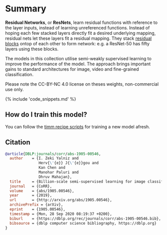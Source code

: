 # Summary

**Residual Networks**, or **ResNets**, learn residual functions with reference to the layer inputs, instead of learning unreferenced functions. Instead of hoping each few stacked layers directly fit a desired underlying mapping, residual nets let these layers fit a residual mapping. They stack [residual blocks](https://paperswithcode.com/method/residual-block) ontop of each other to form network: e.g. a ResNet-50 has fifty layers using these blocks. 

The models in this collection utilise semi-weakly supervised learning to improve the performance of the model. The approach brings important gains to standard architectures for image, video and fine-grained classification. 

Please note the CC-BY-NC 4.0 license on theses weights, non-commercial use only.

{% include 'code_snippets.md' %}

## How do I train this model?

You can follow the [timm recipe scripts](https://rwightman.github.io/pytorch-image-models/scripts/) for training a new model afresh.

## Citation

```BibTeX
@article{DBLP:journals/corr/abs-1905-00546,
  author    = {I. Zeki Yalniz and
               Herv{\'{e}} J{\'{e}}gou and
               Kan Chen and
               Manohar Paluri and
               Dhruv Mahajan},
  title     = {Billion-scale semi-supervised learning for image classification},
  journal   = {CoRR},
  volume    = {abs/1905.00546},
  year      = {2019},
  url       = {http://arxiv.org/abs/1905.00546},
  archivePrefix = {arXiv},
  eprint    = {1905.00546},
  timestamp = {Mon, 28 Sep 2020 08:19:37 +0200},
  biburl    = {https://dblp.org/rec/journals/corr/abs-1905-00546.bib},
  bibsource = {dblp computer science bibliography, https://dblp.org}
}
```

<!--
Type: model-index
Collections:
- Name: SWSL ResNet
  Paper:
    Title: Billion-scale semi-supervised learning for image classification
    URL: https://paperswithcode.com/paper/billion-scale-semi-supervised-learning-for
Models:
- Name: swsl_resnet18
  In Collection: SWSL ResNet
  Metadata:
    FLOPs: 2337073152
    Parameters: 11690000
    File Size: 46811375
    Architecture:
    - 1x1 Convolution
    - Batch Normalization
    - Bottleneck Residual Block
    - Convolution
    - Global Average Pooling
    - Max Pooling
    - ReLU
    - Residual Block
    - Residual Connection
    - Softmax
    Tasks:
    - Image Classification
    Training Techniques:
    - SGD with Momentum
    - Weight Decay
    Training Data:
    - IG-1B-Targeted
    - ImageNet
    Training Resources: 64x GPUs
    ID: swsl_resnet18
    LR: 0.0015
    Epochs: 30
    Layers: 18
    Crop Pct: '0.875'
    Batch Size: 1536
    Image Size: '224'
    Weight Decay: 0.0001
    Interpolation: bilinear
  Code: https://github.com/rwightman/pytorch-image-models/blob/9a25fdf3ad0414b4d66da443fe60ae0aa14edc84/timm/models/resnet.py#L954
  Weights: https://dl.fbaipublicfiles.com/semiweaksupervision/model_files/semi_weakly_supervised_resnet18-118f1556.pth
  Results:
  - Task: Image Classification
    Dataset: ImageNet
    Metrics:
      Top 1 Accuracy: 73.28%
      Top 5 Accuracy: 91.76%
- Name: swsl_resnet50
  In Collection: SWSL ResNet
  Metadata:
    FLOPs: 5282531328
    Parameters: 25560000
    File Size: 102480594
    Architecture:
    - 1x1 Convolution
    - Batch Normalization
    - Bottleneck Residual Block
    - Convolution
    - Global Average Pooling
    - Max Pooling
    - ReLU
    - Residual Block
    - Residual Connection
    - Softmax
    Tasks:
    - Image Classification
    Training Techniques:
    - SGD with Momentum
    - Weight Decay
    Training Data:
    - IG-1B-Targeted
    - ImageNet
    Training Resources: 64x GPUs
    ID: swsl_resnet50
    LR: 0.0015
    Epochs: 30
    Layers: 50
    Crop Pct: '0.875'
    Batch Size: 1536
    Image Size: '224'
    Weight Decay: 0.0001
    Interpolation: bilinear
  Code: https://github.com/rwightman/pytorch-image-models/blob/9a25fdf3ad0414b4d66da443fe60ae0aa14edc84/timm/models/resnet.py#L965
  Weights: https://dl.fbaipublicfiles.com/semiweaksupervision/model_files/semi_weakly_supervised_resnet50-16a12f1b.pth
  Results:
  - Task: Image Classification
    Dataset: ImageNet
    Metrics:
      Top 1 Accuracy: 81.14%
      Top 5 Accuracy: 95.97%
-->
